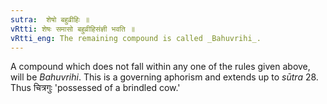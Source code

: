 ```yaml
---
sutra:  शेषो बहुव्रीहिः ॥ 
vRtti: शेषः समासो बहुव्रीहिसंज्ञी भवति ॥ 
vRtti_eng: The remaining compound is called _Bahuvrihi_.
---
```

A compound which does not fall within any one of the rules given above, will be _Bahuvrihi_. This is a governing aphorism and extends up to _sūtra_ 28. Thus चित्रगुः 'possessed of a brindled cow.' 
